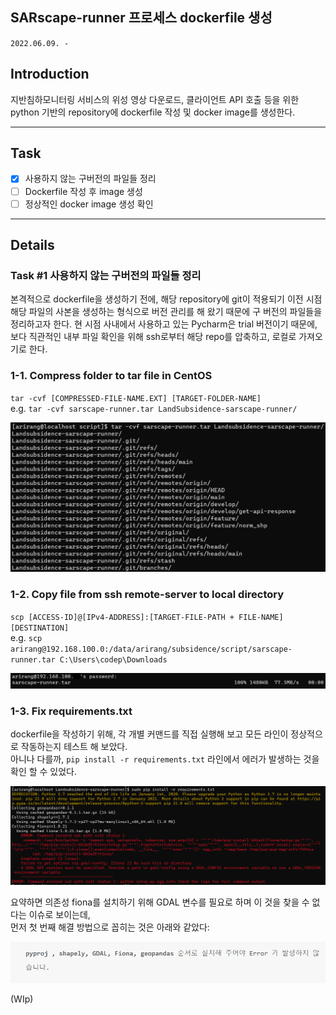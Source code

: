 ## SARscape-runner 프로세스 dockerfile 생성
`2022.06.09. - `

## Introduction
지반침하모니터링 서비스의 위성 영상 다운로드, 클라이언트 API 호출 등을 위한 python 기반의 
repository에 dockerfile 작성 및 docker image를 생성한다.


---

## Task
* [x] 사용하지 않는 구버전의 파일들 정리
* [ ] Dockerfile 작성 후 image 생성
* [ ] 정상적인 docker image 생성 확인

---

## Details

### Task #1 사용하지 않는 구버전의 파일들 정리
본격적으로 dockerfile을 생성하기 전에, 해당 repository에 git이 적용되기 이전 시점 해당 파일의 사본을 
생성하는 형식으로 버전 관리를 해 왔기 때문에 구 버전의 파일들을 정리하고자 한다. 현 시점 사내에서 사용하고 
있는 Pycharm은 trial 버전이기 때문에, 보다 직관적인 내부 파일 확인을 위해 ssh로부터 해당 repo를 압축하고, 
로컬로 가져오기로 한다.  

### 1-1. Compress folder to tar file in CentOS
`tar -cvf [COMPRESSED-FILE-NAME.EXT] [TARGET-FOLDER-NAME]`  
e.g. `tar -cvf sarscape-runner.tar LandSubsidence-sarscape-runner/`  

![img.png](../../../Assets/images/sarscape-runner-tar.png)


### 1-2. Copy file from ssh remote-server to local directory  
`scp [ACCESS-ID]@[IPv4-ADDRESS]:[TARGET-FILE-PATH + FILE-NAME] [DESTINATION]`  
e.g. `scp arirang@192.168.100.0:/data/arirang/subsidence/script/sarscape-runner.tar C:\Users\codep\Downloads`

![img_1.png](../../../Assets/images/scp-example.png)

### 1-3. Fix requirements.txt
dockerfile을 작성하기 위해, 각 개별 커맨드를 직접 실행해 보고 모든 라인이 정상적으로 작동하는지 테스트 해 보았다.  
아니나 다를까, `pip install -r requirements.txt` 라인에서 에러가 발생하는 것을 확인 할 수 있었다.  

![img_3.png](../../../Assets/images/requirements-order-issues.png)  

요약하면 의존성 fiona를 설치하기 위해 GDAL 변수를 필요로 하며 이 것을 찾을 수 없다는 이슈로 보이는데,  
먼저 첫 번째 해결 방법으로 꼽히는 것은 아래와 같았다:  

![img_2.png](../../../Assets/images/requirements.png)

(WIp)

